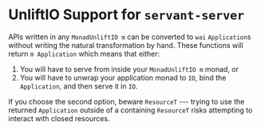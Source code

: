 # UnliftIO Support for `servant-server`

APIs written in any `MonadUnliftIO m` can be converted to `wai`
`Application`s without writing the natural transformation by
hand. These functions will return `m Application` which means that either:

1. You will have to serve from inside your `MonadUnliftIO m` monad, or
2. You will have to unwrap your application monad to `IO`, bind the
   `Application`, and then serve it in `IO`.

If you choose the second option, beware `ResourceT` --- trying to use
the returned `Application` outside of a containing `ResourceT` risks
attempting to interact with closed resources.
